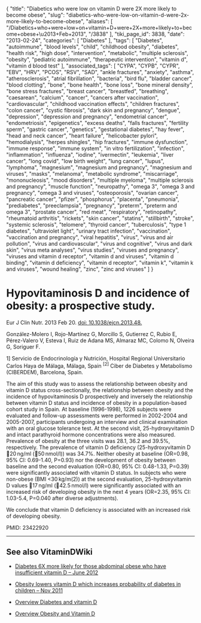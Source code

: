 {
    "title": "Diabetics who were low on vitamin D were 2X more likely to become obese",
    "slug": "diabetics-who-were-low-on-vitamin-d-were-2x-more-likely-to-become-obese",
    "aliases": [
        "/Diabetics+who+were+low+on+vitamin+D+were+2X+more+likely+to+become+obese+\u2013+Feb+2013",
        "/3838"
    ],
    "tiki_page_id": 3838,
    "date": "2013-02-24",
    "categories": [
        "Diabetes"
    ],
    "tags": [
        "Diabetes",
        "autoimmune",
        "blood levels",
        "child",
        "childhood obesity",
        "diabetes",
        "health risk",
        "high dose",
        "intervention",
        "metabolic",
        "multiple sclerosis",
        "obesity",
        "pediatric autoimmune",
        "therapeutic intervention",
        "vitamin d",
        "vitamin d blood test"
    ],
    "associated_tags": [
        "CYPA",
        "CYPB",
        "CYPR",
        "EBV",
        "HRV",
        "PCOS",
        "RSV",
        "SAD",
        "ankle fractures",
        "anxiety",
        "asthma",
        "atherosclerosis",
        "atrial fibrillation",
        "bacteria",
        "bird flu",
        "bladder cancer",
        "blood clotting",
        "bone",
        "bone health",
        "bone loss",
        "bone mineral density",
        "bone stress fractures",
        "breast cancer",
        "breastfed",
        "breathing",
        "caesarean",
        "calcium",
        "cancer",
        "cancers after vaccination",
        "cardiovascular",
        "childhood vaccination effects",
        "children fractures",
        "colon cancer",
        "cystic fibrosis",
        "dark skin and pregnancy",
        "dengue",
        "depression",
        "depression and pregnancy",
        "endometrial cancer",
        "endometriosis",
        "epigenetics",
        "excess deaths",
        "falls fractures",
        "fertility sperm",
        "gastric cancer",
        "genetics",
        "gestational diabetes",
        "hay fever",
        "head and neck cancer",
        "heart failure",
        "helicobacter pylori",
        "hemodialysis",
        "herpes shingles",
        "hip fractures",
        "immune dysfunction",
        "immune response",
        "immune system",
        "in vitro fertilization",
        "infection",
        "inflammation",
        "influenza",
        "iodine",
        "ivermectin",
        "leukemia",
        "liver cancer",
        "long covid",
        "low birth weight",
        "lung cancer",
        "lupus",
        "lymphoma",
        "magnesium",
        "magnesium and pregnancy",
        "magnesium and viruses",
        "masks",
        "melanoma",
        "metabolic syndrome",
        "miscarriage",
        "mononucleosis",
        "mood disorders",
        "multiple myeloma",
        "multiple sclerosis and pregnancy",
        "muscle function",
        "neuropathy",
        "omega 3",
        "omega 3 and pregnancy",
        "omega 3 and viruses",
        "osteoporosis",
        "ovarian cancer",
        "pancreatic cancer",
        "pfizer",
        "phosphorus",
        "placenta",
        "pneumonia",
        "prediabetes",
        "preeclampsia",
        "pregnancy",
        "preterm",
        "preterm and omega 3",
        "prostate cancer",
        "red meat",
        "respiratory",
        "retinopathy",
        "rheumatoid arthritis",
        "rickets",
        "skin cancer",
        "statins",
        "stillbirth",
        "stroke",
        "systemic sclerosis",
        "telomere",
        "thyroid cancer",
        "tuberculosis",
        "type 1 diabetes",
        "ultraviolet light",
        "urinary tract infection",
        "vaccination",
        "vaccination and pregnancy",
        "viral hepatitis",
        "virus",
        "virus and air pollution",
        "virus and cardiovascular",
        "virus and cognitive",
        "virus and dark skin",
        "virus meta analyses",
        "virus studies",
        "viruses and pregnancy",
        "viruses and vitamin d receptor",
        "vitamin d and viruses",
        "vitamin d binding",
        "vitamin d deficiency",
        "vitamin d receptor",
        "vitamin k",
        "vitamin k and viruses",
        "wound healing",
        "zinc",
        "zinc and viruses"
    ]
}


# Hypovitaminosis D and incidence of obesity: a prospective study.

Eur J Clin Nutr. 2013 Feb 20. [doi: 10.1038/ejcn.2013.48.](https://doi.org/10.1038/ejcn.2013.48.) 

González-Molero I, Rojo-Martínez G, Morcillo S, Gutierrez C, Rubio E, Pérez-Valero V, Esteva I, Ruiz de Adana MS, Almaraz MC, Colomo N, Olveira G, Soriguer F.

1] Servicio de Endocrinología y Nutrición, Hospital Regional Universitario Carlos Haya de Málaga, Málaga, Spain <sup>[2]</sup> Ciber de Diabetes y Metabolismo (CIBERDEM), Barcelona, Spain.

The aim of this study was to assess the relationship between obesity and vitamin D status cross-sectionally, the relationship between obesity and the incidence of hypovitaminosis D prospectively and inversely the relationship between vitamin D status and incidence of obesity in a population-based cohort study in Spain. At baseline (1996-1998), 1226 subjects were evaluated and follow-up assessments were performed in 2002-2004 and 2005-2007, participants undergoing an interview and clinical examination with an oral glucose tolerance test. At the second visit, 25-hydroxyvitamin D and intact parathyroid hormone concentrations were also measured. Prevalence of obesity at the three visits was 28.1, 36.2 and 39.5%, respectively. The prevalence of vitamin D deficiency (25-hydroxyvitamin D 20 ng/ml (50 nmol/l)) was 34.7%. Neither obesity at baseline (OR=0.98, 95% CI: 0.69-1.40, P=0.93) nor the development of obesity between baseline and the second evaluation (OR=0.80, 95% CI: 0.48-1.33, P=0.39) were significantly associated with vitamin D status. In subjects who were non-obese (BMI <30 kg/m(2)) at the second evaluation, 25-hydroxyvitamin D values 17 ng/ml (42.5 nmol/l) were significantly associated with an increased risk of developing obesity in the next 4 years (OR=2.35, 95% CI: 1.03-5.4, P=0.040 after diverse adjustments). 

We conclude that vitamin D deficiency is associated with an increased risk of developing obesity.

PMID:     23422920

---

## See also VitaminDWiki

* [Diabetes 6X more likely for those abdominal obese who have insufficient vitamin D – June 2012](/posts/diabetes-6x-more-likely-for-those-abdominal-obese-who-have-insufficient-vitamin-d)

* [Obesity lowers vitamin D which increases probability of diabetes in children – Nov 2011](/tags/obesity-lowers-vitamin-d-which-increases-probability-of-diabetes-in-children-nov-2011.html)

* [Overview Diabetes and vitamin D](/tags/overview-diabetes-and-vitamin-d.html)

* [Overview Obesity and Vitamin D](/tags/overview-obesity-and-vitamin-d.html)
